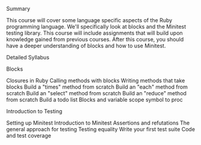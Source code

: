 Summary

This course will cover some language specific aspects of the Ruby programming language. We'll specifically look at blocks and the Minitest testing library. This course will include assignments that will build upon knowledge gained from previous courses. After this course, you should have a deeper understanding of blocks and how to use Minitest.

Detailed Syllabus

Blocks

Closures in Ruby
Calling methods with blocks
Writing methods that take blocks
Build a "times" method from scratch
Build an "each" method from scratch
Build an "select" method from scratch
Build an "reduce" method from scratch
Build a todo list
Blocks and variable scope
symbol to proc

Introduction to Testing

Setting up Minitest
Introduction to Minitest
Assertions and refutations
The general approach for testing
Testing equality
Write your first test suite
Code and test coverage
